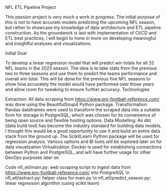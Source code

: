 NFL ETL Pipeline Project

This passion project is very much a work in progress. The initial purpose of this is not to have accurate models predicting the upcoming NFL season, but rather to showcase my knowledge of data architecture and ETL pipeline construction. As the groundwork is laid with implementation of CI/CD and ETL best practices, I will begin to hone in more on developing meaningful and insightful analyses and visualizations.

Initial Goal

To develop a linear regression model that will predict win totals for all 32 NFL teams in the 2023 season. The idea is to take stats from the previous two to three seasons and use them to predict the teams performance and overall win total. This will be done for the previous five NFL seasons to show how accurately the model would have performed over those years and allow room for tweaking to ensure further accuracy.
Technologies 

Extraction: 	All data scraping from https://www.pro-football-reference.com/ was done using the BeautifulSoup4 Python package. 
Transformation:	Pandas dataframes were used to transform the scraped data into a suitable form for storage in PostgreSQL, which was chosen for its convenience of being open source and flexible hosting options.
Data Modelling:	As dbt (data build tool) has become the industry standard for building data models, I thought this would be a good opportunity to use it and build an entire data stack from the ground up. The ScikitLearn Python package will be used for regression analysis. Various options and BI tools will be explored later on for data visualization
Virtualization:	Docker is used for establishing connections between Python and PostgreSQL, and will have further usage for other DevOps purposes later on

Code
nfl_etl/main.py: web scraping script to ingest data from https://www.pro-football-reference.com/ into PostgreSQL \n
nfl_etl/extract.py:	helper class for main.py \n
nfl_etl/predict_season.py: linear regression algorithm (using scikit learn)
